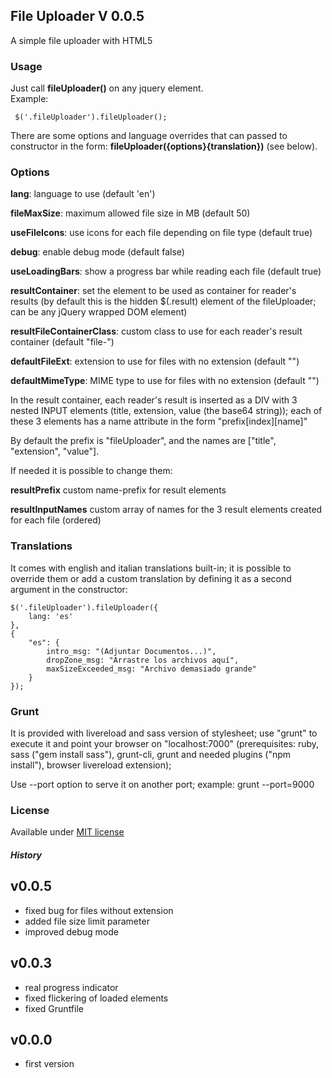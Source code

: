 ## File Uploader V 0.0.5

A simple file uploader with HTML5

### Usage
Just call <b>fileUploader()</b> on any jquery element.<br>
Example:

     $('.fileUploader').fileUploader();
     
There are some options and language overrides that can passed to constructor in the form: <b>fileUploader({options}{translation})</b> (see below).

### Options
<b>lang</b>: language to use (default 'en')

<b>fileMaxSize</b>: maximum allowed file size in MB (default 50)

<b>useFileIcons</b>: use icons for each file depending on file type (default true)

<b>debug</b>: enable debug mode (default false)

<b>useLoadingBars</b>: show a progress bar while reading each file (default true)

<b>resultContainer</b>: set the element to be used as container for reader's results (by default this is the hidden $(.result) element of the fileUploader; can be any jQuery wrapped DOM element)

<b>resultFileContainerClass</b>: custom class to use for each reader's result container (default "file-")

<b>defaultFileExt</b>: extension to use for files with no extension (default "")

<b>defaultMimeType</b>: MIME type to use for files with no extension (default "")

In the result container, each reader's result is inserted as a DIV with 3 nested INPUT elements (title, extension, value (the base64 string)); each of these 3 elements has a name attribute in the form "prefix[index][name]"

By default the prefix is "fileUploader", and the names are ["title", "extension", "value"].<br>

If needed it is possible to change them:

<b>resultPrefix</b> custom name-prefix for result elements

<b>resultInputNames</b> custom array of names for the 3 result elements created for each file (ordered)

### Translations
It comes with english and italian translations built-in;
it is possible to override them or add a custom translation by defining it as a second argument in the constructor:

    $('.fileUploader').fileUploader({
        lang: 'es'
    },
    {
        "es": {
            intro_msg: "(Adjuntar Documentos...)",      
            dropZone_msg: "Arrastre los archivos aquí",
            maxSizeExceeded_msg: "Archivo demasiado grande"
        }
    });


### Grunt
It is provided with livereload and sass version of stylesheet;
use "grunt" to execute it and point your browser on "localhost:7000" (prerequisites: ruby, sass ("gem install sass"), grunt-cli, grunt and needed plugins ("npm install"), browser livereload extension);

Use --port option to serve it on another port; example:
grunt --port=9000

### License
Available under <a href="http://opensource.org/licenses/MIT" target="_blank">MIT license</a>
##### History
v0.0.5
------
- fixed bug for files without extension
- added file size limit parameter
- improved debug mode

v0.0.3
------
- real progress indicator
- fixed flickering of loaded elements
- fixed Gruntfile

v0.0.0
------
- first version
